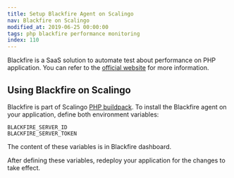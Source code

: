 ```yaml
---
title: Setup Blackfire Agent on Scalingo
nav: Blackfire on Scalingo
modified_at: 2019-06-25 00:00:00
tags: php blackfire performance monitoring
index: 110
---
```


Blackfire is a SaaS solution to automate test about performance on PHP
application. You can refer to the [official website](https://blackfire.io) for
more information.

## Using Blackfire on Scalingo

Blackfire is part of Scalingo [PHP
buildpack](https://github.com/Scalingo/php-buildpack). To install the Blackfire
agent on your application, define both environment variables:

```
BLACKFIRE_SERVER_ID
BLACKFIRE_SERVER_TOKEN
```

The content of these variables is in Blackfire dashboard.

After defining these variables, redeploy your application for the changes to
take effect.
